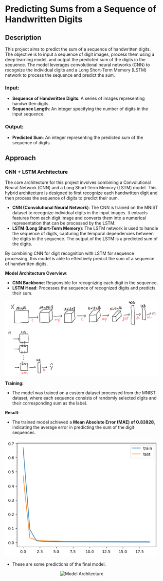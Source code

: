 # Predicting Sums from a Sequence of Handwritten Digits

## Description
This project aims to predict the sum of a sequence of handwritten digits. The objective is to input a sequence of digit images, process them using a deep learning model, and output the predicted sum of the digits in the sequence. The model leverages convolutional neural networks (CNN) to recognize the individual digits and a Long Short-Term Memory (LSTM) network to process the sequence and predict the sum.

### Input:
- **Sequence of Handwritten Digits**: A series of images representing handwritten digits.
- **Sequence Length**: An integer specifying the number of digits in the input sequence.

### Output:
- **Predicted Sum**: An integer representing the predicted sum of the sequence of digits.

## Approach

### CNN + LSTM Architecture
The core architecture for this project involves combining a Convolutional Neural Network (CNN) and a Long Short-Term Memory (LSTM) model. This hybrid architecture is designed to first recognize each handwritten digit and then process the sequence of digits to predict their sum.

- **CNN (Convolutional Neural Network)**: The CNN is trained on the MNIST dataset to recognize individual digits in the input images. It extracts features from each digit image and converts them into a numerical representation that can be processed by the LSTM.
- **LSTM (Long Short-Term Memory)**: The LSTM network is used to handle the sequence of digits, capturing the temporal dependencies between the digits in the sequence. The output of the LSTM is a predicted sum of the digits.

By combining CNN for digit recognition with LSTM for sequence processing, this model is able to effectively predict the sum of a sequence of handwritten digits.

**Model Architecture Overview**:
- **CNN Backbone**: Responsible for recognizing each digit in the sequence.
- **LSTM Head**: Processes the sequence of recognized digits and predicts their sum.

<p align="center">
  <img src="graphics/architecture.png" alt="Model Architecture"/>
</p>

**Training**: 
- The model was trained on a custom dataset processed from the MNIST dataset, where each sequence consists of randomly selected digits and their corresponding sum as the label.

**Result**: 
- The trained model achieved a **Mean Absolute Error (MAE) of 0.83828**, indicating the average error in predicting the sum of the digit sequences.

<p align="center">
  <img src="graphics/plot.png" alt="Model Architecture"/>
</p>

- These are some predictions of the final model.

<p align="center">
  <img src="graphics/finaloutput.png" alt="Model Architecture"/>
</p>



